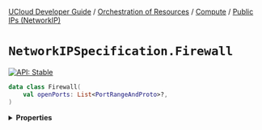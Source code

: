 [UCloud Developer Guide](/docs/developer-guide/README.md) / [Orchestration of Resources](/docs/developer-guide/orchestration/README.md) / [Compute](/docs/developer-guide/orchestration/compute/README.md) / [Public IPs (NetworkIP)](/docs/developer-guide/orchestration/compute/ips.md)

# `NetworkIPSpecification.Firewall`


[![API: Stable](https://img.shields.io/static/v1?label=API&message=Stable&color=green&style=flat-square)](/docs/developer-guide/core/api-conventions.md)



```kotlin
data class Firewall(
    val openPorts: List<PortRangeAndProto>?,
)
```

<details>
<summary>
<b>Properties</b>
</summary>

<details>
<summary>
<code>openPorts</code>: <code><code><a href='https://kotlinlang.org/api/latest/jvm/stdlib/kotlin.collections/-list/'>List</a>&lt;<a href='#portrangeandproto'>PortRangeAndProto</a>&gt;?</code></code>
</summary>





</details>



</details>


